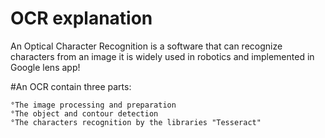 # OCR explanation

An Optical Character Recognition is a software that can recognize characters 
from an image  it is widely used in robotics and implemented in Google lens app!

  #An OCR contain three parts:
  
    °The image processing and preparation
    °The object and contour detection
    °The characters recognition by the libraries "Tesseract"
    

